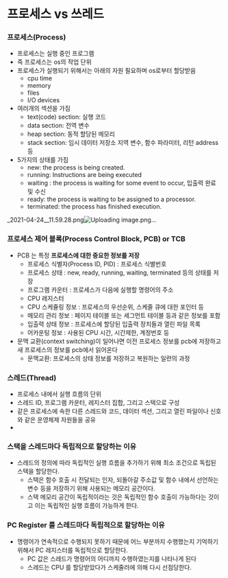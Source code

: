 # 프로세스 vs 쓰레드

### **프로세스(Process)**

- 프로세스는 실행 중인 프로그램
- 즉 프로세스는 os의 작업 단위
- 프로세스가 실행되기 위해서는 아래의 자원 필요하며 os로부터 할당받음
    - cpu time
    - memory
    - files
    - I/O devices
- 여러개의 섹션을 가짐
    - text(code) section: 실행 코드
    - data section: 전역 변수
    - heap section: 동적 할당된 메모리
    - stack section: 임시 데이터 저장소 지역 변수, 함수 파라미터, 리턴 address 등
- 5가지의 상태를 가짐
    - new: the process is being created.
    - running: Instructions are being executed
    - waiting : the process is waiting for some event to occur, 입출력 완료 및 수신
    - ready: the process is waiting to be assigned to a processor.
    - terminated: the process has finished execution.

_2021-04-24__11.59.28.png![Uploading image.png…]()


### **프로세스 제어 블록(Process Control Block, PCB) or TCB**

- PCB 는 특정 **프로세스에 대한 중요한 정보를 저장**
    - 프로세스 식별자(Process ID, PID) : 프로세스 식별번호
    - 프로세스 상태 : new, ready, running, waiting, terminated 등의 상태를 저장
    - 프로그램 카운터 : 프로세스가 다음에 실행할 명령어의 주소
    - CPU 레지스터
    - CPU 스케쥴링 정보 : 프로세스의 우선순위, 스케줄 큐에 대한 포인터 등
    - 메모리 관리 정보 : 페이지 테이블 또는 세그먼트 테이블 등과 같은 정보를 포함
    - 입출력 상태 정보 : 프로세스에 할당된 입출력 장치들과 열린 파일 목록
    - 어카운팅 정보 : 사용된 CPU 시간, 시간제한, 계정번호 등
- 문맥 교환(context switching)이 일어나면 이전 프로세스 정보를 pcb에 저장하고 새 프로세스의 정보를 pcb에서 읽어온다
    - 문맥교환: 프로세스의 상태 정보를 저장하고 복원하는 일련의 과정

### **스레드(Thread)**

- 프로세스 내에서 실행 흐름의 단위
- 스레드 ID, 프로그램 카운터, 레지스터 집합, 그리고 스택으로 구성
- 같은 프로세스에 속한 다른 스레드와 코드, 데이터 섹션, 그리고 열린 파일이나 신호와 같은 운영체제 자원들을 공유
- 

### **스택을 스레드마다 독립적으로 할당하는 이유**

- 스레드의 정의에 따라 독립적인 실행 흐름을 추가하기 위해 최소 조건으로 독립된 스택을 할당한다.
    - 스택은 함수 호출 시 전달되는 인자, 되돌아갈 주소값 및 함수 내에서 선언하는 변수 등을 저장하기 위해 사용되는 메모리 공간이다.
    - 스택 메모리 공간이 독립적이라는 것은 독립적인 함수 호출이 가능하다는 것이고 이는 독립적인 실행 흐름이 가능하게 한다.

### **PC Register 를 스레드마다 독립적으로 할당하는 이유**

- 명령어가 연속적으로 수행되지 못하기 때문에 어느 부분까지 수행했는지 기억하기 위해서 PC 레지스터를 독립적으로 할당한다.
    - PC 값은 스레드가 명령어의 어디까지 수행하였는지를 나타나게 된다
    - 스레드는 CPU 를 할당받았다가 스케줄러에 의해 다시 선점당한다.

